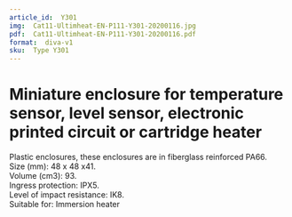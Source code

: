 ```yaml
---
article_id:  Y301
img:  Cat11-Ultimheat-EN-P111-Y301-20200116.jpg
pdf:  Cat11-Ultimheat-EN-P111-Y301-20200116.pdf
format:  diva-v1
sku:  Type Y301
---
```


# Miniature enclosure for temperature sensor, level sensor, electronic printed circuit or cartridge heater

Plastic enclosures, these enclosures are in fiberglass reinforced PA66.  
Size (mm): 48 x 48 x41.  
Volume (cm3): 93.  
Ingress protection: IPX5.  
Level of impact resistance: IK8.  
Suitable for: Immersion heater  

